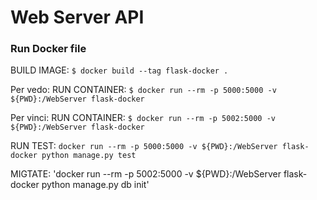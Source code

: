 # Web Server API

### Run Docker file

BUILD IMAGE: `$ docker build --tag flask-docker .`

Per vedo:
RUN CONTAINER: `$ docker run --rm -p 5000:5000 -v ${PWD}:/WebServer flask-docker`

Per vinci:
RUN CONTAINER: `$ docker run --rm -p 5002:5000 -v ${PWD}:/WebServer flask-docker`

RUN TEST: `docker run --rm -p 5000:5000 -v ${PWD}:/WebServer flask-docker python manage.py test`

MIGTATE: 'docker run --rm -p 5002:5000 -v ${PWD}:/WebServer flask-docker python manage.py db init'
